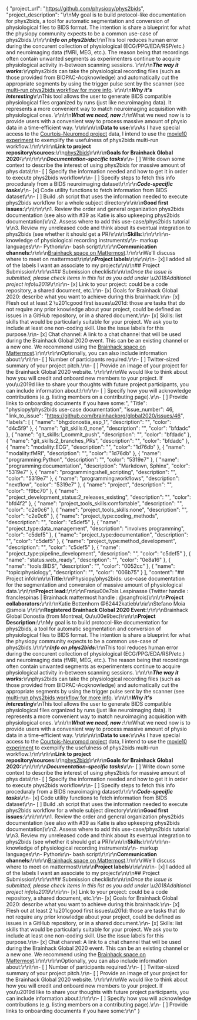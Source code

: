 {
  "project_url": "https://github.com/physiopy/phys2bids",
  "project_description": "\r\nMy goal is to build protocol-like documentation for phys2bids, a tool for automatic segmentation and conversion of physiological files to BIDS format. The intention is share a blueprint for what the physiopy community expects to be a common use-case of phys2bids.\r\n\r\n***Info on phys2bids:***\r\nThis tool reduces human error during the concurent collection of physiological (ECG/PPG/EDA/RSP/etc.) and neuroimaging data (fMRI, MEG, etc.). The reason being that recordings often contain unwanted segments as experimenters continue to acquire physiological activity in-between scanning sessions. \r\n\r\n***The way it works:***\r\nphys2bids can take the physiological recording files (such as those provided from BIOPAC-Acqknowledge) and automatically cut the appropriate segments by using the trigger pulse sent by the scanner (see [multi-run phys2bids workflow for more info](https://phys2bids.readthedocs.io/en/latest/howto.html#what-if-i-have-multiple-acquisition-types). \r\n\r\n***Why it's interesting***\r\nThis tool allows the user to generate BIDS compatible physiological files organized by runs (just like neuroimaging data). It represents a more convenient way to match neuroimaging acquisition with physiological ones. \r\n\r\n***What we need, now :***\r\nWhat we need now is to provide users with a convenient way to process massive amount of physio data in a time-efficient way. \r\n\r\n\r\n**Data to use:**\r\nAs I have special access to the [Courtois-Neuromod project](https://cneuromod.ca) data, I intend to use the [movie10 experiment](https://docs.cneuromod.ca/en/2020-alpha/DATASETS.html#movie10) to exemplify the usefulness of phys2bids multi-run workflow.\r\n\r\n\r\n**Link to project repository/sources:**\r\n[phys2bids](https://github.com/physiopy/phys2bids)\r\n\r\n**Goals for Brainhack Global 2020:**\r\n<!-- Add a list of milestones or deliverables that you expect to achieve during the event. Try to provide goals of varying complexity for contributors with different sets of skills. -->\r\n\r\n***Documentation-specific tasks***\r\n- [ ] Write down some context to describe the interest of using phys2bids for massive amount of phys data\r\n- [ ] Specify the information needed and how to get it in order to execute phys2bids workflow\r\n- [ ] Specify steps to fetch this info proceduraly from a BIDS neuroimaging dataset\r\n\r\n***Code-specific tasks***\r\n- [x] Code utility functions to fetch information from BIDS dataset\r\n- [ ] Build .sh script that uses the information needed to execute phys2bids workflow for a whole subject directory\r\n\r\n**Good first issues:**\r\n<!-- Add a list of tasks to help new contributors find easy gateways into open source projects. -->\r\n\r\n1. Review the order and general organization phys2bids documentation (see also with #39 as Katie is also upkeeping phys2bids documentation)\r\n2. Assess where to add this use-case/phys2bids tutorial \r\n3. Review my unreleased code and think about its eventual integration to phys2bids (see whether it should get a PR)\r\n\r\n**Skills:**\r\n<!-- Add a list of skills needed to contribute to this project. Try to think of both coding and non-coding skills. You can provide predefined skill levels, but it\u2019s better if you give concrete examples of the type of task contributors will be facing. Please make sure you create equal opportunities to accommodate the newcomers in your project to learn from each other and share the experiences. -->\r\n\r\n- knowledge of physiological recording instruments\r\n- markup languages\r\n- Python\r\n- bash script\r\n\r\n**Communication channels:**\r\n<!-- Add links to chat channels in Slack or Mattermost -->\r\n[Brainhack space on Mattermost](https://mattermost.brainhack.org/bhd-physiopy).\r\n\r\nWe'll discuss where to meet on mattermost\r\n\r\n**Project labels**\r\n<!-- Please prepend a hashtag (#) to all of the labels that fit your project, then tick the box below to state you did so (either by adding an 'x' between square brackets or by ticking it after submission). Please make sure that you stick by the labels listed for each topic below, rather than adding any new one, for further actions to work properly on the issue labels.\r\n\r\nE.g. my project is about the modulatory effect of salmon mousse on British supper survival\r\nIn the following list:\r\n```\r\nmeal:\r\nbrunch, supper\r\ntype:\r\nmousse, salmon, squid\r\n```\r\nI'm going to hashtag all of the labels I need my project to be indexed in:\r\n```\r\nmeal:\r\nbrunch, #supper\r\ntype:\r\n#mousse, #salmon, squid\r\n```\r\n\r\nNow the real list (please indicate all of the labels you'd like to add to your project):\r\n\r\n- Type of project:\r\n#coding_methods, #data_management, #documentation, #method_development,\r\n#pipeline_development, tutorial_recording, visualization\r\n\r\n- Project development status:\r\n0_concept_no_content, #1_basic structure, 2_releases_existing\r\n\r\n- Topic of the projet:\r\nBayesian_approaches, causality, connectome, data_visualisation, deep_learning,\r\ndiffusion, diversity_inclusivity_equality, EEG_EventRelatedResponseModelling,\r\nEEG_source_modelling, Granger_causality, hypothesis_testing, ICA, information_theory,\r\nmachine_learning, MR_methodologies, neural_decoding, neural_encoding, neural_networks,\r\nPCA, #physiology, reinforcement_learning, reproducible_scientific_methods, single_neuron_models,\r\nstatistical_modelling, systems_neuroscience, tractography\r\n\r\n- Tools used in the project:\r\nAFNI, ANTs, #BIDS, Brainstorm, CPAC, Datalad, DIPY, FieldTrip, fMRIPrep, Freesurfer,\r\nFSL, Jupyter, MNE, MRtrix, Nipype, NWB, SPM\r\n\r\n- Tools skill level required to enter the project (more than one possible):\r\ncomfortable, expert, familiar, no_skills_required\r\n\r\n- Programming language used in the project:\r\nno_programming_involved, C++, containerization, #documentation, Java, Julia, Matlab,\r\n#Python, R, #shell_scripting, Unix_command_line, Web, #workflows\r\n\r\n- Modalities involved in the project (if any):\r\nbehavioral, DWI, #ECG, ECOG, EEG, eye_tracking, #fMRI, fNIRS, MEG, MRI, PET, TDCS, TMS\r\n\r\n- Git skills reuired to enter the project (more than one possible):\r\n0_no_git_skills, #1_commit_push, #2_branches_PRs, 3_continuous_integration\r\n-->\r\n\r\n- [x] I added all of the labels I want an associate to my project\r\n\r\n## Project Submission\r\n\r\n### Submission checklist\r\n\r\n*Once the issue is submitted, please check items in this list as you add under \u2018Additional project info\u2019*\r\n\r\n- [x] Link to your project: could be a code repository, a shared document, etc.\r\n- [x] Goals for Brainhack Global 2020: describe what you want to achieve during this brainhack.\r\n- [x] Flesh out at least 2 \u201cgood first issues\u201d: those are tasks that do not require any prior knowledge about your project, could be defined as issues in a GitHub repository, or in a shared document.\r\n- [x] Skills: list skills that would be particularly suitable for your project. We ask you to include at least one non-coding skill. Use the issue labels for this purpose.\r\n- [x] Chat channel: A link to a chat channel that will be used during the Brainhack Global 2020 event. This can be an existing channel or a new one. We recommend using the [Brainhack space on Mattermost](https://mattermost.brainhack.org/).\r\n<!-- [x] Video channel: A link to a video channel that will be used during the Brainhack Global 2020 Brainhack. This can be an existing channel or a new one. For instance a [Jitsi meet room](https://meet.jit.si/). **Please, do not make the video channel public in here**: post a message in your chat channel and pin it so that it remains private, you do not get undesired content, and contributors can still have access to it..-->\r\n\r\nOptionally, you can also include information about:\r\n\r\n- [ ] Number of participants required.\r\n- [ ] Twitter-sized summary of your project pitch.\r\n- [ ] Provide an image of your project for the Brainhack Global 2020 website. \r\n<!-- You can put an image anywhere in this issue and it will be used to build your project page on the website. -->\r\n\r\nWe would like to think about how you will credit and onboard new members to your project. If you\u2019d like to share your thoughts with future project participants, you can include information about:\r\n\r\n- [ ] Specify how you will acknowledge contributions (e.g. listing members on a contributing page).\r\n- [ ] Provide links to onboarding documents if you have some:",
  "Title": "physiopy/phys2bids use-case documentation",
  "issue_number": 46,
  "link_to_issue": "https://github.com/brainhackorg/global2020/issues/46",
  "labels": [
    {
      "name": "bhg:donostia_esp_1",
      "description": "",
      "color": "d4c5f9"
    },
    {
      "name": "git_skills:0_none",
      "description": "",
      "color": "bfdadc"
    },
    {
      "name": "git_skills:1_commit_push",
      "description": "",
      "color": "bfdadc"
    },
    {
      "name": "git_skills:2_branches_PRs",
      "description": "",
      "color": "bfdadc"
    },
    {
      "name": "modality:ECG",
      "description": "",
      "color": "1d76db"
    },
    {
      "name": "modality:fMRI",
      "description": "",
      "color": "1d76db"
    },
    {
      "name": "programming:Python",
      "description": "",
      "color": "5319e7"
    },
    {
      "name": "programming:documentation",
      "description": "Markdown, Sphinx",
      "color": "5319e7"
    },
    {
      "name": "programming:shell_scripting",
      "description": "",
      "color": "5319e7"
    },
    {
      "name": "programming:workflows",
      "description": "nextflow",
      "color": "5319e7"
    },
    {
      "name": "project",
      "description": "",
      "color": "f9bc70"
    },
    {
      "name": "project_development_status:2_releases_existing",
      "description": "",
      "color": "bfd4f2"
    },
    {
      "name": "project_tools_skills:comfortable",
      "description": "",
      "color": "c2e0c6"
    },
    {
      "name": "project_tools_skills:none",
      "description": "",
      "color": "c2e0c6"
    },
    {
      "name": "project_type:coding_methods",
      "description": "",
      "color": "c5def5"
    },
    {
      "name": "project_type:data_management",
      "description": "involves programming",
      "color": "c5def5"
    },
    {
      "name": "project_type:documentation",
      "description": "",
      "color": "c5def5"
    },
    {
      "name": "project_type:method_development",
      "description": "",
      "color": "c5def5"
    },
    {
      "name": "project_type:pipeline_development",
      "description": "",
      "color": "c5def5"
    },
    {
      "name": "status:web_ready",
      "description": "",
      "color": "0e8a16"
    },
    {
      "name": "tools:BIDS",
      "description": "",
      "color": "0052cc"
    },
    {
      "name": "topic:physiology",
      "description": "",
      "color": "006b75"
    }
  ],
  "content": "## Project info\r\n\r\n**Title:**\r\nPhysiopy/phys2bids: use-case documentation for the segmentation and conversion of massive amount of physiological data.\r\n\r\n**Project lead:**\r\n\r\nFran\u00e7ois Lespinasse (Twitter handle : franclespinas | Brainhack mattermost handle : @sangfrois)\r\n\r\n**Project collaborators:**\r\n\r\nKatie Bottenhorn @62442katieb\r\n\r\nStefano Moia @smoia \r\n\r\n**Registered Brainhack Global 2020 Event:**\r\n\r\nBrainhack Global Donostia (from Montreal, Qu\u00e9bec)\r\n\r\n**Project Description:**\r\nMy goal is to build protocol-like documentation for phys2bids, a tool for automatic segmentation and conversion of physiological files to BIDS format. The intention is share a blueprint for what the physiopy community expects to be a common use-case of phys2bids.\r\n\r\n***Info on phys2bids:***\r\nThis tool reduces human error during the concurent collection of physiological (ECG/PPG/EDA/RSP/etc.) and neuroimaging data (fMRI, MEG, etc.). The reason being that recordings often contain unwanted segments as experimenters continue to acquire physiological activity in-between scanning sessions. \r\n\r\n***The way it works:***\r\nphys2bids can take the physiological recording files (such as those provided from BIOPAC-Acqknowledge) and automatically cut the appropriate segments by using the trigger pulse sent by the scanner (see [multi-run phys2bids workflow for more info](https://phys2bids.readthedocs.io/en/latest/howto.html#what-if-i-have-multiple-acquisition-types). \r\n\r\n***Why it's interesting***\r\nThis tool allows the user to generate BIDS compatible physiological files organized by runs (just like neuroimaging data). It represents a more convenient way to match neuroimaging acquisition with physiological ones. \r\n\r\n***What we need, now :***\r\nWhat we need now is to provide users with a convenient way to process massive amount of physio data in a time-efficient way. \r\n\r\n\r\n**Data to use:**\r\nAs I have special access to the [Courtois-Neuromod project](https://cneuromod.ca) data, I intend to use the [movie10 experiment](https://docs.cneuromod.ca/en/2020-alpha/DATASETS.html#movie10) to exemplify the usefulness of phys2bids multi-run workflow.\r\n\r\n\r\n**Link to project repository/sources:**\r\n[phys2bids](https://github.com/physiopy/phys2bids)\r\n\r\n**Goals for Brainhack Global 2020:**\r\n<!-- Add a list of milestones or deliverables that you expect to achieve during the event. Try to provide goals of varying complexity for contributors with different sets of skills. -->\r\n\r\n***Documentation-specific tasks***\r\n- [ ] Write down some context to describe the interest of using phys2bids for massive amount of phys data\r\n- [ ] Specify the information needed and how to get it in order to execute phys2bids workflow\r\n- [ ] Specify steps to fetch this info proceduraly from a BIDS neuroimaging dataset\r\n\r\n***Code-specific tasks***\r\n- [x] Code utility functions to fetch information from BIDS dataset\r\n- [ ] Build .sh script that uses the information needed to execute phys2bids workflow for a whole subject directory\r\n\r\n**Good first issues:**\r\n<!-- Add a list of tasks to help new contributors find easy gateways into open source projects. -->\r\n\r\n1. Review the order and general organization phys2bids documentation (see also with #39 as Katie is also upkeeping phys2bids documentation)\r\n2. Assess where to add this use-case/phys2bids tutorial \r\n3. Review my unreleased code and think about its eventual integration to phys2bids (see whether it should get a PR)\r\n\r\n**Skills:**\r\n<!-- Add a list of skills needed to contribute to this project. Try to think of both coding and non-coding skills. You can provide predefined skill levels, but it\u2019s better if you give concrete examples of the type of task contributors will be facing. Please make sure you create equal opportunities to accommodate the newcomers in your project to learn from each other and share the experiences. -->\r\n\r\n- knowledge of physiological recording instruments\r\n- markup languages\r\n- Python\r\n- bash script\r\n\r\n**Communication channels:**\r\n<!-- Add links to chat channels in Slack or Mattermost -->\r\n[Brainhack space on Mattermost](https://mattermost.brainhack.org/bhd-physiopy).\r\n\r\nWe'll discuss where to meet on mattermost\r\n\r\n**Project labels**\r\n<!-- Please prepend a hashtag (#) to all of the labels that fit your project, then tick the box below to state you did so (either by adding an 'x' between square brackets or by ticking it after submission). Please make sure that you stick by the labels listed for each topic below, rather than adding any new one, for further actions to work properly on the issue labels.\r\n\r\nE.g. my project is about the modulatory effect of salmon mousse on British supper survival\r\nIn the following list:\r\n```\r\nmeal:\r\nbrunch, supper\r\ntype:\r\nmousse, salmon, squid\r\n```\r\nI'm going to hashtag all of the labels I need my project to be indexed in:\r\n```\r\nmeal:\r\nbrunch, #supper\r\ntype:\r\n#mousse, #salmon, squid\r\n```\r\n\r\nNow the real list (please indicate all of the labels you'd like to add to your project):\r\n\r\n- Type of project:\r\n#coding_methods, #data_management, #documentation, #method_development,\r\n#pipeline_development, tutorial_recording, visualization\r\n\r\n- Project development status:\r\n0_concept_no_content, #1_basic structure, 2_releases_existing\r\n\r\n- Topic of the projet:\r\nBayesian_approaches, causality, connectome, data_visualisation, deep_learning,\r\ndiffusion, diversity_inclusivity_equality, EEG_EventRelatedResponseModelling,\r\nEEG_source_modelling, Granger_causality, hypothesis_testing, ICA, information_theory,\r\nmachine_learning, MR_methodologies, neural_decoding, neural_encoding, neural_networks,\r\nPCA, #physiology, reinforcement_learning, reproducible_scientific_methods, single_neuron_models,\r\nstatistical_modelling, systems_neuroscience, tractography\r\n\r\n- Tools used in the project:\r\nAFNI, ANTs, #BIDS, Brainstorm, CPAC, Datalad, DIPY, FieldTrip, fMRIPrep, Freesurfer,\r\nFSL, Jupyter, MNE, MRtrix, Nipype, NWB, SPM\r\n\r\n- Tools skill level required to enter the project (more than one possible):\r\ncomfortable, expert, familiar, no_skills_required\r\n\r\n- Programming language used in the project:\r\nno_programming_involved, C++, containerization, #documentation, Java, Julia, Matlab,\r\n#Python, R, #shell_scripting, Unix_command_line, Web, #workflows\r\n\r\n- Modalities involved in the project (if any):\r\nbehavioral, DWI, #ECG, ECOG, EEG, eye_tracking, #fMRI, fNIRS, MEG, MRI, PET, TDCS, TMS\r\n\r\n- Git skills reuired to enter the project (more than one possible):\r\n0_no_git_skills, #1_commit_push, #2_branches_PRs, 3_continuous_integration\r\n-->\r\n\r\n- [x] I added all of the labels I want an associate to my project\r\n\r\n## Project Submission\r\n\r\n### Submission checklist\r\n\r\n*Once the issue is submitted, please check items in this list as you add under \u2018Additional project info\u2019*\r\n\r\n- [x] Link to your project: could be a code repository, a shared document, etc.\r\n- [x] Goals for Brainhack Global 2020: describe what you want to achieve during this brainhack.\r\n- [x] Flesh out at least 2 \u201cgood first issues\u201d: those are tasks that do not require any prior knowledge about your project, could be defined as issues in a GitHub repository, or in a shared document.\r\n- [x] Skills: list skills that would be particularly suitable for your project. We ask you to include at least one non-coding skill. Use the issue labels for this purpose.\r\n- [x] Chat channel: A link to a chat channel that will be used during the Brainhack Global 2020 event. This can be an existing channel or a new one. We recommend using the [Brainhack space on Mattermost](https://mattermost.brainhack.org/).\r\n<!-- [x] Video channel: A link to a video channel that will be used during the Brainhack Global 2020 Brainhack. This can be an existing channel or a new one. For instance a [Jitsi meet room](https://meet.jit.si/). **Please, do not make the video channel public in here**: post a message in your chat channel and pin it so that it remains private, you do not get undesired content, and contributors can still have access to it..-->\r\n\r\nOptionally, you can also include information about:\r\n\r\n- [ ] Number of participants required.\r\n- [ ] Twitter-sized summary of your project pitch.\r\n- [ ] Provide an image of your project for the Brainhack Global 2020 website. \r\n<!-- You can put an image anywhere in this issue and it will be used to build your project page on the website. -->\r\n\r\nWe would like to think about how you will credit and onboard new members to your project. If you\u2019d like to share your thoughts with future project participants, you can include information about:\r\n\r\n- [ ] Specify how you will acknowledge contributions (e.g. listing members on a contributing page).\r\n- [ ] Provide links to onboarding documents if you have some:\r\n"
}